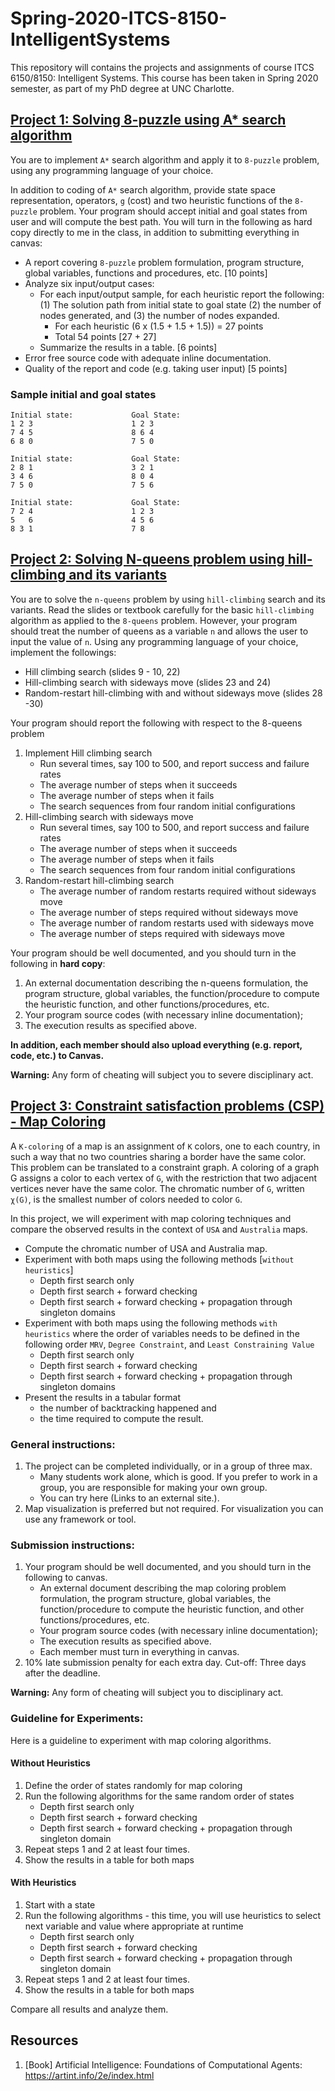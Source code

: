 # Spring-2020-ITCS-8150-IntelligentSystems
This repository will contains the projects and assignments of course ITCS 6150/8150: Intelligent Systems. This course has been taken in Spring 2020 semester, as part of my PhD degree at UNC Charlotte.

## [Project 1: Solving 8-puzzle using A* search algorithm](https://github.com/biqar/puzzle-solver/tree/master/src/8-puzzle)

You are to implement `A*` search algorithm and apply it to `8-puzzle` problem, using any programming language 
of your choice.

In addition to coding of `A*` search algorithm, provide state space representation, operators, `g` (cost) and 
two heuristic functions of the `8-puzzle` problem. Your program should accept initial and goal states from 
user and will compute the best path. You will turn in the following as hard copy directly to me in the class, 
in addition to submitting everything in canvas:

* A report covering `8-puzzle` problem formulation, program structure, global variables, functions and procedures, etc. [10 points]
* Analyze six input/output cases:
   * For each input/output sample, for each heuristic report the following: (1) The solution path from initial state to goal state (2) the number of nodes generated, and (3) the number of nodes expanded.
      * For each heuristic (6 x (1.5 + 1.5 + 1.5)) = 27 points
      * Total 54 points [27 + 27]
   * Summarize the results in a table. [6 points]
* Error free source code with adequate inline documentation.
* Quality of the report and code (e.g. taking user input) [5 points]

### Sample initial and goal states
```
Initial state:             Goal State:
1 2 3                      1 2 3
7 4 5                      8 6 4
6 8 0                      7 5 0

Initial state:             Goal State:
2 8 1                      3 2 1
3 4 6                      8 0 4
7 5 0                      7 5 6
   
Initial state:             Goal State:
7 2 4                      1 2 3
5   6                      4 5 6
8 3 1                      7 8
```

## [Project 2: Solving N-queens problem using hill-climbing and its variants](https://github.com/biqar/puzzle-solver/blob/master/src/n-queens)

You are to solve the `n-queens` problem by using `hill-climbing` search and its variants. Read the slides or textbook carefully for the basic `hill-climbing` algorithm as applied to the `8-queens` problem. However, your program should treat the number of queens as a variable `n` and allows the user to input the value of `n`. Using any programming language of your choice, implement the followings:

* Hill climbing search (slides 9 - 10, 22)
* Hill-climbing search with sideways move (slides 23 and 24)
* Random-restart hill-climbing with and without sideways move (slides 28 -30)

Your program should report the following with respect to the 8-queens problem
1. Implement Hill climbing search
   * Run several times, say 100 to 500, and report success and failure rates
   * The average number of steps when it succeeds
   * The average number of steps when it fails
   * The search sequences from four random initial configurations
2. Hill-climbing search with sideways move
   * Run several times, say 100 to 500, and report success and failure rates
   * The average number of steps when it succeeds
   * The average number of steps when it fails
   * The search sequences from four random initial configurations
3. Random-restart hill-climbing search
   * The average number of random restarts required without sideways move
   * The average number of steps required without sideways move
   * The average number of random restarts used with sideways move
   * The average number of steps required with sideways move

Your program should be well documented, and you should turn in the following in **hard copy**:
1. An external documentation describing the n-queens formulation, the program structure, global variables, the function/procedure to compute the heuristic function, and other functions/procedures,
etc.
2. Your program source codes (with necessary inline documentation);
3. The execution results as specified above.

**In addition, each member should also upload everything (e.g. report, code, etc.) to Canvas.**

**Warning:** Any form of cheating will subject you to severe disciplinary act.

## [Project 3: Constraint satisfaction problems (CSP) - Map Coloring](https://github.com/biqar/puzzle-solver/tree/master/src/k-coloring)

A `K-coloring` of a map is an assignment of `K` colors, one to each country, in such a way that no 
two countries sharing a border have the same color. This problem can be translated to a constraint graph. 
A coloring of a graph G assigns a color to each vertex of `G`, with the restriction that two adjacent 
vertices never have the same color. The chromatic number of `G`, written `χ(G)`, is the smallest number 
of colors needed to color `G`. 

In this project, we will experiment with map coloring techniques and compare the observed results in 
the context of `USA` and `Australia` maps. 

* Compute the chromatic number of USA and Australia map. 
* Experiment with both maps using the following methods [`without heuristics`]
    * Depth first search only 
    * Depth first search + forward checking
    * Depth first search + forward checking + propagation through singleton domains
* Experiment with both maps using the following methods `with heuristics` where the order of variables needs to be defined in the following order `MRV`, `Degree Constraint`, and `Least Constraining Value`
    * Depth first search only 
    * Depth first search + forward checking
    * Depth first search + forward checking + propagation through singleton domains
* Present the results in a tabular format
    * the number of backtracking happened and
    * the time required to compute the result.

### General instructions:

1. The project can be completed individually, or in a group of three max. 
    * Many students work alone, which is good. If you prefer to work in a group, you are responsible for making your own group. 
    * You can try here (Links to an external site.).  
2. Map visualization is preferred but not required.  For visualization you can use any framework or tool.

### Submission instructions:

1. Your program should be well documented, and you should turn in the following to canvas.
    * An external document describing the map coloring problem formulation, the program structure, global variables, the function/procedure to compute the heuristic function, and other functions/procedures, etc.
    * Your program source codes (with necessary inline documentation);
    * The execution results as specified above.
    * Each member must turn in everything in canvas.
2. 10% late submission penalty for each extra day. Cut-off: Three days after the deadline.

**Warning:** Any form of cheating will subject you to disciplinary act.

### Guideline for Experiments:
Here is a guideline to experiment with map coloring algorithms.

#### Without Heuristics
1. Define the order of states randomly for map coloring
2. Run the following algorithms for the same random order of states
    * Depth first search only 
    * Depth first search + forward checking
    * Depth first search + forward checking + propagation through singleton domain
3. Repeat steps 1 and 2 at least four times. 
4. Show the results in a table for both maps

#### With Heuristics
1. Start with a state 
2. Run the following algorithms - this time, you will use heuristics to select next variable and value where appropriate at runtime
    * Depth first search only 
    * Depth first search + forward checking
    * Depth first search + forward checking + propagation through singleton domain
3. Repeat steps 1 and 2 at least four times. 
4. Show the results in a table for both maps

Compare all results and analyze them. 

## Resources
1. [Book] Artificial Intelligence: Foundations of Computational Agents: https://artint.info/2e/index.html
